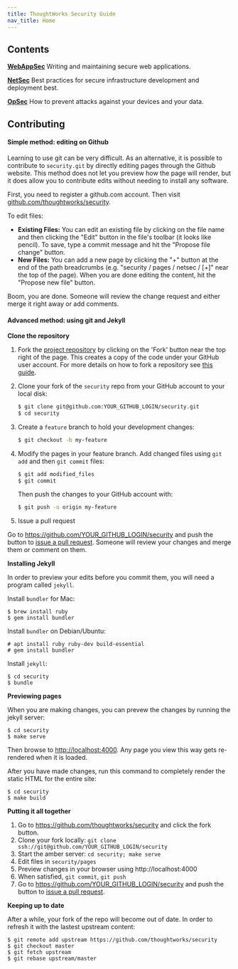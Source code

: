 ```yaml
---
title: ThoughtWorks Security Guide
nav_title: Home
---
```


## Contents

**[WebAppSec](webappsec)** Writing and maintaining secure web applications.

**[NetSec](netsec)** Best practices for secure infrastructure development and deployment best.

**[OpSec](opsec)** How to prevent attacks against your devices and your data.

## Contributing

#### Simple method: editing on Github

Learning to use git can be very difficult. As an alternative, it is possible
to contribute to `security.git` by directly editing pages through the Github
website. This method does not let you preview how the page will render, but it
does allow you to contribute edits without needing to install any software.

First, you need to register a github.com account. Then visit
[github.com/thoughtworks/security](https://github.com/thoughtworks/security).

To edit files:

* **Existing Files:** You can edit an existing file by clicking on the file
  name and then clicking the "Edit" button in the file's toolbar (it looks like
  pencil). To save, type a commit message and hit the "Propose file change" button.
* **New Files:** You can add a new page by clicking the "+" button at the
  end of the path breadcrumbs (e.g. "security / pages / netsec / [+]"
  near the top of the page). When you are done editing the content, hit the
  "Propose new file" button.

Boom, you are done. Someone will review the change request
and either merge it right away or add comments.

#### Advanced method: using git and Jekyll

**Clone the repository**

1. Fork the [project repository](https://github.com/thoughtworks/security)
   by clicking on the 'Fork' button near the top right of the page. This creates
   a copy of the code under your GitHub user account. For more details on
   how to fork a repository see [this guide](https://help.github.com/articles/fork-a-repo/).

2. Clone your fork of the `security` repo from your GitHub account to your local disk:

   ```bash
   $ git clone git@github.com:YOUR_GITHUB_LOGIN/security.git
   $ cd security
   ```

3. Create a ``feature`` branch to hold your development changes:

   ```bash
   $ git checkout -b my-feature
   ```

4. Modify the pages in your feature branch. Add changed files using ``git add`` and then ``git commit`` files:

   ```bash
   $ git add modified_files
   $ git commit
   ```

   Then push the changes to your GitHub account with:

   ```bash
   $ git push -u origin my-feature
   ```

5. Issue a pull request

Go to https://github.com/YOUR_GITHUB_LOGIN/security and push the button to [issue a pull request](https://help.github.com/articles/using-pull-requests). Someone will review your changes and merge them or comment on them.

**Installing Jekyll**

In order to preview your edits before you commit them, you will need a program called `jekyll`.

Install `bundler` for Mac:

    $ brew install ruby
    $ gem install bundler

Install `bundler` on Debian/Ubuntu:

    # apt install ruby ruby-dev build-essential
    # gem install bundler

Install `jekyll`:

    $ cd security
    $ bundle

**Previewing pages**

When you are making changes, you can prevew the changes by running the jekyll server:

    $ cd security
    $ make serve

Then browse to [http://localhost:4000](http://localhost:4000). Any page you view this way gets re-rendered when it is loaded.

After you have made changes, run this command to completely render the static HTML for the entire site:

    $ cd security
    $ make build

**Putting it all together**

1. Go to https://github.com/thoughtworks/security and click the fork button.
2. Clone your fork locally: `git clone ssh://git@github.com/YOUR_GITHUB_LOGIN/security`
3. Start the amber server: `cd security; make serve`
4. Edit files in `security/pages`
5. Preview changes in your browser using http://localhost:4000
6. When satisfied, `git commit`, `git push`
7. Go to https://github.com/YOUR_GITHUB_LOGIN/security and push the button to [issue a pull request](https://help.github.com/articles/using-pull-requests).

**Keeping up to date**

After a while, your fork of the repo will become out of date. In order to refresh it with the lastest upstream content:

    $ git remote add upstream https://github.com/thoughtworks/security
    $ git checkout master
    $ git fetch upstream
    $ git rebase upstream/master

